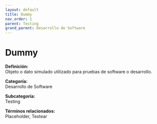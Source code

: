 ```yaml
---
layout: default
title: Dummy
nav_order: 1
parent: Testing
grand_parent: Desarrollo de Software
---
```


# Dummy

**Definición:**  
Objeto o dato simulado utilizado para pruebas de software o desarrollo.

**Categoría:**  
Desarrollo de Software  

**Subcategoría:**  
Testing

**Términos relacionados:**  
Placeholder, Testear
